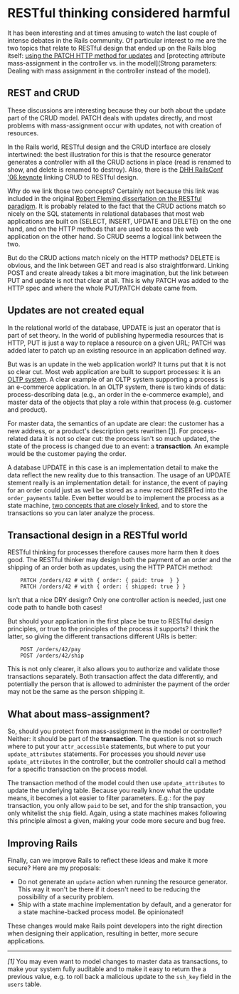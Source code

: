 # RESTful thinking considered harmful

It has been interesting and at times amusing to watch the last couple of intense debates in the Rails community. Of particular interest to me are the two topics that relate to RESTful design that ended up on the Rails blog itself: [using the PATCH HTTP method for updates](http://weblog.rubyonrails.org/2012/2/25/edge-rails-patch-is-the-new-primary-http-method-for-updates/) and [protecting attribute mass-assignment in the controller vs. in the model](Strong parameters: Dealing with mass assignment in the controller instead of the model).

## REST and CRUD

These discussions are interesting because they our both about the update part of the CRUD model. PATCH deals with updates directly, and most problems with mass-assignment occur with updates, not with creation of resources. 

In the Rails world, RESTful design and the CRUD interface are closely intertwined: the best illustration for this is that the resource generator generates a controller with all the CRUD actions in place (read is renamed to show, and delete is renamed to destroy). Also, there is the [DHH RailsConf '06 keynote](http://www.scribemedia.org/2006/07/09/dhh/) linking CRUD to RESTful design.

Why do we link those two concepts? Certainly not because this link was included in the original [Robert Fleming dissertation on the RESTful paradigm](http://www.ics.uci.edu/~fielding/pubs/dissertation/rest_arch_style.htm). It is probably related to the fact that the CRUD actions match so nicely on the SQL statements in relational databases that most web applications are built on (SELECT, INSERT, UPDATE and DELETE) on the one hand, and on the HTTP methods that are used to access the web application on the other hand. So CRUD seems a logical link between the two.

But do the CRUD actions match nicely on the HTTP methods? DELETE is obvious, and the link between GET and read is also straightforward. Linking POST and create already takes a bit more imagination, but the link between PUT and update is not that clear at all. This is why PATCH was added to the HTTP spec and where the whole PUT/PATCH debate came from.

## Updates are not created equal

In the relational world of the database, UPDATE is just an operator that is part of set theory. In the world of publishing hypermedia resources that is HTTP, PUT is just a way to replace a resource on a given URL; PATCH was added later to patch up an existing resource in an application defined way. 

But was is an update in the web application world? It turns put that it is not so clear cut. Most web application are built to support processes: it is an [OLTP system](http://en.wikipedia.org/wiki/Online_transaction_processing). A clear example of an OLTP system supporting a process is an e-commerce application. In an OLTP system, there is two kinds of data: process-describing data (e.g., an order in the e-commerce example), and master data of the objects that play a role within that process (e.g. customer and product). 

For master data, the semantics of an update are clear: the customer has a new address, or a product's description gets rewritten <a href="#restful-note-1">[1]</a>. For process-related data it is not so clear cut: the process isn't so much updated, the state of the process is changed due to an event: a **transaction**. An example would be the customer paying the order. 

A database UPDATE in this case is an implementation detail to make the data reflect the new reality due to this transaction. The usage of an UPDATE stement really is an implementation detail: for instance, the event of paying for an order could just as well be stored as a new record INSERTed into the `order_payments` table. Even better would be to implement the process as a state machine, [two concepts that are closely linked](http://www.shopify.com/technology/3383012-why-developers-should-be-force-fed-state-machines), and to store the transactions so you can later analyze the process.

## Transactional design in a RESTful world

RESTful thinking for processes therefore causes more harm then it does good. The RESTful thinker may design both the payment of an order and the shipping of an order both as updates, using the HTTP PATCH method:

```
    PATCH /orders/42 # with { order: { paid: true  } }
    PATCH /orders/42 # with { order: { shipped: true } }
```

Isn't that a nice DRY design? Only one controller action is needed, just one code path to handle both cases! 

But should your application in the first place be true to RESTful design principles, or true to the principles of the process it supports? I think the latter, so giving the different transactions different URIs is better:

```
    POST /orders/42/pay
    POST /orders/42/ship
```

This is not only clearer, it also allows you to authorize and validate those transactions separately. Both transaction affect the data differently, and potentially the person that is allowed to administer the payment of the order may not be the same as the person shipping it.

## What about mass-assignment?

So, should you protect from mass-assignment in the model or controller? Neither: it should be part of the **transaction**. The question is not so much where to put your `attr_accessible` statements, but where to put your `update_attributes` statements. For processes you should *never* use `update_attributes` in the controller, but the controller should call a method for a specific transaction on the process model. 

The transaction method of the model could then use `update_attributes` to update the underlying table. Because you really know what the update means, it becomes a lot easier to filter parameters. E.g.: for the pay transaction, you only allow `paid` to be set, and for the ship transaction, you only whitelist the `ship` field. Again, using a state machines makes following this principle almost a given, making your code more secure and bug free.

## Improving Rails

Finally, can we improve Rails to reflect these ideas and make it more secure? Here are my proposals:

- Do not generate an `update` action when running the resource generator. This way it won't be there if it doesn't need to be reducing the possibility of a security problem. 
- Ship with a state machine implementation by default, and a generator for a state machine-backed process model. Be opinionated!

These changes would make Rails point developers into the right direction when designing their application, resulting in better, more secure applications.


* * *

<a name="restful-note-1"></a>
*[1]* You may even want to model changes to master data as transactions, to make your system fully auditable and to make it easy to return the a previous value, e.g. to roll back a malicious update to the `ssh_key` field in the `users` table.

